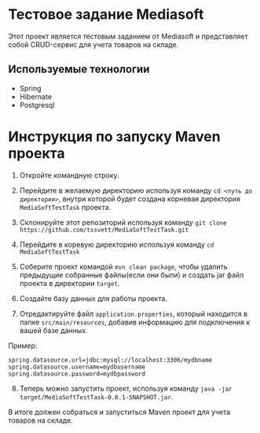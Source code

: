 # Тестовое задание Mediasoft

Этот проект является тестовым заданием от Mediasoft и представляет собой CRUD-сервис для учета товаров на складе.

## Используемые технологии
- Spring
- Hibernate
- Postgresql

# Инструкция по запуску Maven проекта

1. Откройте командную строку.

2. Перейдите в желаемую директорию используя команду `cd <путь до директории>`, внутри которой будет создана корневая директория `MediaSoftTestTask` проекта.

3. Склонируйте этот репозиторий используя команду `git clone https://github.com/tssvett/MediaSoftTestTask.git`

4. Перейдите в коревую директорию используя команду `cd MediaSoftTestTask`

5. Соберите проект командой `mvn clean package`, чтобы удалить предыдущие собранные файлы(если они были) и создать jar файл проекта в директории `target`.

6. Создайте базу данных для работы проекта.

7. Отредактируйте файл `application.properties`, который находится в папке `src/main/resources`, добавив информацию для подключения к вашей базе данных.

Пример:
```
spring.datasource.url=jdbc:mysql://localhost:3306/mydbname
spring.datasource.username=mydbusername
spring.datasource.password=mydbpassword
```

8. Теперь можно запустить проект, используя команду `java -jar target/MediaSoftTestTask-0.0.1-SNAPSHOT.jar`.

В итоге должен собраться и запуститься Maven проект для учета товаров на складе.
